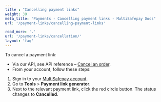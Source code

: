 ```yaml
---
title : "Cancelling payment links"
weight: 30
meta_title: "Payments - Cancelling payment links - MultiSafepay Docs"
url: '/payment-links/cancelling-payment-links'

read_more: '.'
url: '/payment-links/cancellation/'
layout: 'faq'
---
```


To cancel a payment link:

- Via our API, see API reference – [Cancel an order](/api/#cancel-an-order).
- From your account, follow these steps:  

1. Sign in to your [MultiSafepay account](https://merchant.multisafepay.com).
2. Go to **Tools** > **Payment link generator**.
3. Next to the relevant payment link, click the red circle button. The status changes to **Cancelled**. 

